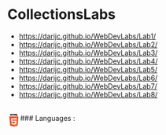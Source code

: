 # CollectionsLabs

- https://darijc.github.io/WebDevLabs/Lab1/
- https://darijc.github.io/WebDevLabs/Lab2/
- https://darijc.github.io/WebDevLabs/Lab3/
- https://darijc.github.io/WebDevLabs/Lab4/
- https://darijc.github.io/WebDevLabs/Lab5/
- https://darijc.github.io/WebDevLabs/Lab6/
- https://darijc.github.io/WebDevLabs/Lab7/
- https://darijc.github.io/WebDevLabs/Lab8/

<br />
### Languages :
<img align="left" alt="HTML5" width="26px" src="https://raw.githubusercontent.com/github/explore/80688e429a7d4ef2fcale82350fe8e3517d3494d/topics/html/html.png" />
